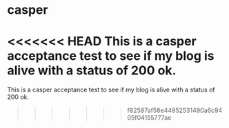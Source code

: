 casper
======
<<<<<<< HEAD
This is a casper acceptance test to see if my blog is alive with a status of 200 ok.
=======
This is a casper acceptance test to see if my blog is alive with a status of 200 ok.
>>>>>>> f82587af58e44952531490a6c9405f04155777ae

